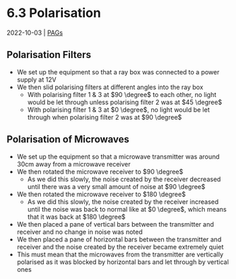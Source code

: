 # 6.3 Polarisation
2022-10-03 | [PAGs](PAGs.md)

## Polarisation Filters
- We set up the equipment so that a ray box was connected to a power supply at 12V
- We then slid polarising filters at different angles into the ray box
	- With polarising filter 1 & 3 at $90 \degree$ to each other, no light would be let through unless polarising filter 2 was at $45 \degree$
	- With polarising filter 1 & 3 at $0 \degree$, no light would be let through when polarising filter 2 was at $90 \degree$

## Polarisation of Microwaves
- We set up the equipment so that a microwave transmitter was around 30cm away from a microwave receiver
- We then rotated the microwave receiver to $90 \degree$
	- As we did this slowly, the noise created by the receiver decreased until there was a very small amount of noise at $90 \degree$
- We then rotated the microwave receiver to $180 \degree$
	- As we did this slowly, the noise created by the receiver increased until the noise was back to normal like at $0 \degree$, which means that it was back at $180 \degree$
- We then placed a pane of vertical bars between the transmitter and receiver and no change in noise was noted
- We then placed a pane of horizontal bars between the transmitter and receiver and the noise created by the receiver became extremely quiet
- This must mean that the microwaves from the transmitter are vertically polarised as it was blocked by horizontal bars and let through by vertical ones
